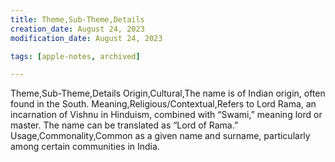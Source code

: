 ```yaml
---
title: Theme,Sub-Theme,Details
creation_date: August 24, 2023
modification_date: August 24, 2023

tags: [apple-notes, archived]

---
```



Theme,Sub-Theme,Details
Origin,Cultural,The name is of Indian origin, often found in the South.
Meaning,Religious/Contextual,Refers to Lord Rama, an incarnation of Vishnu in Hinduism, combined with “Swami,” meaning lord or master. The name can be translated as “Lord of Rama.”
Usage,Commonality,Common as a given name and surname, particularly among certain communities in India.
